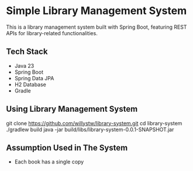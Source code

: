 # Simple Library Management System
This is a library management system built with Spring Boot, featuring REST APIs for library-related functionalities.

## Tech Stack
- Java 23
- Spring Boot
- Spring Data JPA
- H2 Database
- Gradle

## Using Library Management System
git clone https://github.com/willystw/library-system.git
cd library-system
./gradlew build
java -jar build/libs/library-system-0.0.1-SNAPSHOT.jar

## Assumption Used in The System
- Each book has a single copy